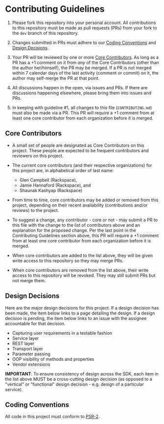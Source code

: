 # Contributing Guidelines

1. Please fork this repository into your personal account. All contributions to this repository must be made as pull requests (PRs) from your fork to the `dev` branch of this repository.

1. Changes submitted in PRs must adhere to our [Coding Conventions](#coding-conventions) and [Design Decisions](#design-decisions).

1. Your PR will be reviewed by one or more [Core Contributors](#core-contributors). As long as a PR has a +1 comment on it from *any* of the Core Contributors (other than the author her/himself), the PR may be merged. If a PR is not merged within 7 calendar days of the last activity (comment or commit) on it, the author may self-merge the PR at that point.

1. All discussions happen in the open, via issues and PRs. If there are discussions happening elsewhere, please bring them into issues and PRs.

1. In keeping with guideline #1, all changes to this file (`CONTRIBUTING.md`) must also be made via a PR. This PR will require a +1 comment from at least one core contributor from each organization before it is merged.

## Core Contributors

* A small set of people are designated as Core Contributors on this project. These people are expected to be frequent contributors and reviewers on this project.

* The current core contributors (and their respective organizations) for this project are, in alphabetical order of last name:
   * Glen Campbell (Rackspace), 
   * Jamie Hannaford (Rackspace), and 
   * Shaunak Kashyap (Rackspace)

* From time to time, core contributors may be added or removed from this project, depending on their recent availability (contributions and/or reviews) to the project.

* To suggest a change, any contributor - core or not - may submit a PR to this file with the change to the list of contributors above and an explanation for the proposed change. Per the last point in the Contributing Guidelines section above, this PR will require a +1 comment from at least one core contributor from each organization before it is merged.

* When core contributors are added to the list above, they will be given write access to this repository so they may merge PRs.

* When core contributors are removed from the list above, their write access to this repository will be revoked. They may still submit PRs but not merge them.

## Design Decisions

Here are the major design decisions for this project. If a design decision has been made, the item below links to a page detailing the design. If a design decision is pending, the item below links to an issue with the assignee accountable for that decision.

* Capturing user requirements in a testable fashion
* Service layer
* REST layer
* Transport layer
* Parameter passing
* OOP visibility of methods and properties
* Vendor extensions

**IMPORTANT**: To ensure consistency of design across the SDK, each item in the list above MUST be a cross-cutting design decision (as opposed to a "vertical" or "functional" design decision - e.g. design of a particular service).

## Coding Conventions

All code in this project must conform to [PSR-2](http://www.php-fig.org/psr/psr-2/).
